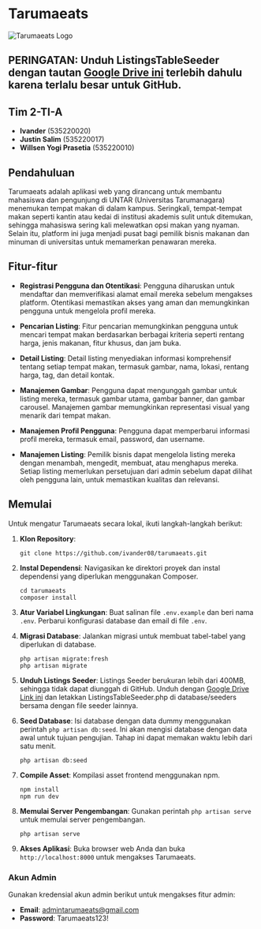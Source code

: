 # Tarumaeats

![Tarumaeats Logo](https://repobeats.axiom.co/api/embed/ab2c52d0a0f2dff05a8852fbe84cff4edf25bf71.svg)

## PERINGATAN: Unduh ListingsTableSeeder dengan tautan [Google Drive ini](https://drive.google.com/file/d/1628aJnRVDmIg4hOBlVpYcBAZ8H_Qweph/view?usp=sharing) terlebih dahulu karena terlalu besar untuk GitHub.

## Tim 2-TI-A
- **Ivander** (535220020)
- **Justin Salim** (535220017)
- **Willsen Yogi Prasetia** (535220010)

## Pendahuluan

Tarumaeats adalah aplikasi web yang dirancang untuk membantu mahasiswa dan pengunjung di UNTAR (Universitas Tarumanagara) menemukan tempat makan di dalam kampus. Seringkali, tempat-tempat makan seperti kantin atau kedai di institusi akademis sulit untuk ditemukan, sehingga mahasiswa sering kali melewatkan opsi makan yang nyaman. Selain itu, platform ini juga menjadi pusat bagi pemilik bisnis makanan dan minuman di universitas untuk memamerkan penawaran mereka.

## Fitur-fitur

- **Registrasi Pengguna dan Otentikasi**: Pengguna diharuskan untuk mendaftar dan memverifikasi alamat email mereka sebelum mengakses platform. Otentikasi memastikan akses yang aman dan memungkinkan pengguna untuk mengelola profil mereka.
  
- **Pencarian Listing**: Fitur pencarian memungkinkan pengguna untuk mencari tempat makan berdasarkan berbagai kriteria seperti rentang harga, jenis makanan, fitur khusus, dan jam buka.
  
- **Detail Listing**: Detail listing menyediakan informasi komprehensif tentang setiap tempat makan, termasuk gambar, nama, lokasi, rentang harga, tag, dan detail kontak.
  
- **Manajemen Gambar**: Pengguna dapat mengunggah gambar untuk listing mereka, termasuk gambar utama, gambar banner, dan gambar carousel. Manajemen gambar memungkinkan representasi visual yang menarik dari tempat makan.
  
- **Manajemen Profil Pengguna**: Pengguna dapat memperbarui informasi profil mereka, termasuk email, password, dan username.
  
- **Manajemen Listing**: Pemilik bisnis dapat mengelola listing mereka dengan menambah, mengedit, membuat, atau menghapus mereka. Setiap listing memerlukan persetujuan dari admin sebelum dapat dilihat oleh pengguna lain, untuk memastikan kualitas dan relevansi.

## Memulai

Untuk mengatur Tarumaeats secara lokal, ikuti langkah-langkah berikut:

1. **Klon Repository**: 
   ```
   git clone https://github.com/ivander08/tarumaeats.git
   ```

2. **Instal Dependensi**: Navigasikan ke direktori proyek dan instal dependensi yang diperlukan menggunakan Composer.
   ```
   cd tarumaeats
   composer install
   ```

3. **Atur Variabel Lingkungan**: Buat salinan file `.env.example` dan beri nama `.env`. Perbarui konfigurasi database dan email di file `.env`.


4. **Migrasi Database**: Jalankan migrasi untuk membuat tabel-tabel yang diperlukan di database.
   ```
   php artisan migrate:fresh
   php artisan migrate
   ```

5. **Unduh Listings Seeder**: Listings Seeder berukuran lebih dari 400MB, sehingga tidak dapat diunggah di GitHub. Unduh dengan [Google Drive Link ini](https://drive.google.com/file/d/1628aJnRVDmIg4hOBlVpYcBAZ8H_Qweph/view?usp=sharing) dan letakkan ListingsTableSeeder.php di database/seeders bersama dengan file seeder lainnya.

6. **Seed Database**: Isi database dengan data dummy menggunakan perintah `php artisan db:seed`. Ini akan mengisi database dengan data awal untuk tujuan pengujian. Tahap ini dapat memakan waktu lebih dari satu menit.
   ```
   php artisan db:seed
   ```

7. **Compile Asset**: Kompilasi asset frontend menggunakan npm.
   ```
   npm install
   npm run dev
   ```

8. **Memulai Server Pengembangan**: Gunakan perintah `php artisan serve` untuk memulai server pengembangan.
   ```
   php artisan serve
   ```

9. **Akses Aplikasi**: Buka browser web Anda dan buka `http://localhost:8000` untuk mengakses Tarumaeats.

### Akun Admin
Gunakan kredensial akun admin berikut untuk mengakses fitur admin:
- **Email**: admintarumaeats@gmail.com
- **Password**: Tarumaeats123!
